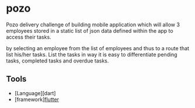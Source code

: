 # pozo

Pozo delivery challenge of building mobile application which will allow 3 employees stored in a static list of json data defined within the app to access their tasks.

by selecting an employee from the list of employees and thus to a route that list his/her tasks. List the tasks in way it is easy to differentiate pending tasks, completed tasks and overdue tasks.

## Tools

- [Language][dart]
- [framework][flutter](https://flutter.dev/)
